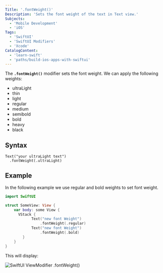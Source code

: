```yaml
---
Title: '.fontWeight()'
Description: 'Sets the font weight of the text in Text view.'
Subjects:
  - 'Mobile Development'
  - 'iOS'
Tags:
  - 'SwiftUI'
  - 'SwiftUI Modifiers'
  - 'Xcode'
CatalogContent:
  - 'learn-swift'
  - 'paths/build-ios-apps-with-swiftui'
---
```


The **`.fontWeight()`** modifier sets the font weight. We can apply the following weights:
+ ultraLight
+ thin
+ light
+ regular
+ medium
+ semibold
+ bold
+ heavy
+ black

## Syntax

```pseudo
Text("your ultraLight text")
  .fontWeight(.ultraLight)
```

## Example

In the following example we use regular and bold weights to set font weight.

```swift
import SwiftUI

struct SomeView: View {
    var body: some View {
      VStack {
            Text("new font Weight")
                .fontWeight(.regular)
            Text("new font Weight")
                .fontWeight(.bold)     
        }
    }
}
```

This will display:

![SwiftUI ViewModifier .fontWeight()](https://raw.githubusercontent.com/Codecademy/docs/main/media/swiftui-fontWeight-example.png)
